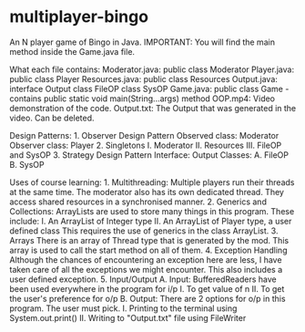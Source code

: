 # multiplayer-bingo
An N player game of Bingo in Java.
IMPORTANT: You will find the main method inside the Game.java file.

What each file contains:
	Moderator.java:
		public class Moderator
	Player.java:
		public class Player
	Resources.java:
		public class Resources
	Output.java:
		interface Output
		class FileOP
		class SysOP
	Game.java:
		public class Game - contains public static void main(String...args) method
	OOP.mp4:
		Video demonstration of the code.
	Output.txt:
		The Output that was generated in the video. Can be deleted.
	
Design Patterns:
	1. Observer Design Pattern
		Observed class: Moderator
		Observer class: Player
	2. Singletons
		I. Moderator
		II. Resources
		III. FileOP and SysOP
	3. Strategy Design Pattern
		Interface: Output
		Classes:
			A. FileOP
			B. SysOP

Uses of course learning:
	1. Multithreading: 
		Multiple players run their threads at the same time.
		The moderator also has its own dedicated thread.
		They access shared resources in a synchronised manner.
	2. Generics and Collections:
		ArrayLists are used to store many things in this program. These include:
			I. An ArrayList of Integer type
			II. An ArrayList of Player type, a user defined class
		This requires the use of generics in the class ArrayList.
	3. Arrays
		There is an array of Thread type that is generated by the mod.
		This array is used to call the start method on all of them.
	4. Exception Handling
		Although the chances of encountering an exception here are less, I have taken care of all the exceptions we might encounter. This also includes a user defined exception.
	5. Input/Output 
		A. Input:
			BufferedReaders have been used everywhere in the program for i/p	 			I. To get value of n
				II. To get the user's preference for o/p
		B. Output:
			There are 2 options for o/p in this program. The user must pick.
				I. Printing to the terminal using System.out.print()
				II. Writing to "Output.txt" file using FileWriter
